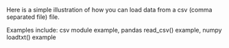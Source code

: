 Here is a simple illustration of how you can load data from a csv (comma separated file) file.

Examples include: csv module example, pandas read_csv() example, numpy loadtxt() example
